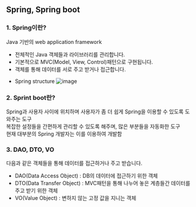 ## Spring, Spring boot

### 1. Spring이란?
Java 기반의 web application framework 
- 전체적인 Java 객체들과 라이브러리를 관리합니다.
- 기본적으로 MVC(Model, View, Control)패턴으로 구현됩니다.
- 객체를 통해 데이터를 서로 주고 받거나 접근합니다.
  
* Spring structure
![image](https://user-images.githubusercontent.com/70496139/156914546-455e8d6f-eec2-423a-ba3c-cd96e31d8683.png)  
  
  
### 2. Sprint boot란?
Spring과 사용자 사이에 위치하며 사용자가 좀 더 쉽게 Spring을 이용할 수 있도록 도와주는 도구  
복잡한 설정들을 간편하게 관리할 수 있도록 해주며, 많은 부분들을 자동화한 도구  
현재 대부분의 Spring 개발자는 이를 이용하여 개발함    
  
  
### 3. DAO, DTO, VO
다음과 같은 객체들을 통해 데이터를 접근하거나 주고 받습니다.
* DAO(Data Access Object) : DB의 데이터에 접근하기 위한 객체
* DTO(Data Transfer Object) : MVC패턴을 통해 나누어 놓은 계층들간 데이터를 주고 받기 위한 객체
* VO(Value Object) : 변하지 않는 고정 값을 지니는 객체
